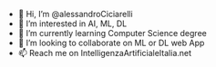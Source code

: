 - 👋 Hi, I’m @alessandroCiciarelli
- 👀 I’m interested in AI, ML, DL
- 🌱 I’m currently learning Computer Science degree
- 💞️ I’m looking to collaborate on ML or DL web App
- 📫 Reach me on IntelligenzaArtificialeItalia.net
<!---
alessandroCiciarelli/alessandroCiciarelli is a ✨ special ✨ repository
--->

